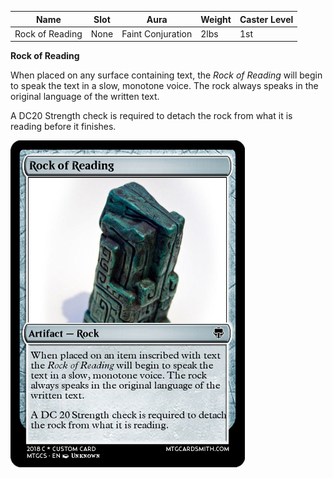 
| Name            | Slot   | Aura                 | Weight | Caster Level |
| --------------- | ------ | -------------------- | ------ | ------------ |
| Rock of Reading | None | Faint Conjuration | 2lbs   | 1st         |

**Rock of Reading**

When placed on any surface containing text, the _Rock of Reading_ will begin to speak the text in a slow, monotone voice. The rock always speaks in the original language of the written text.

A DC20 Strength check is required to detach the rock from what it is reading before it finishes.

![itemimage]

[itemimage]: https://github.com/FFrisby/PathfinderArcadia/blob/main/Magic%20Items/ItemArt/RockofReading.png
